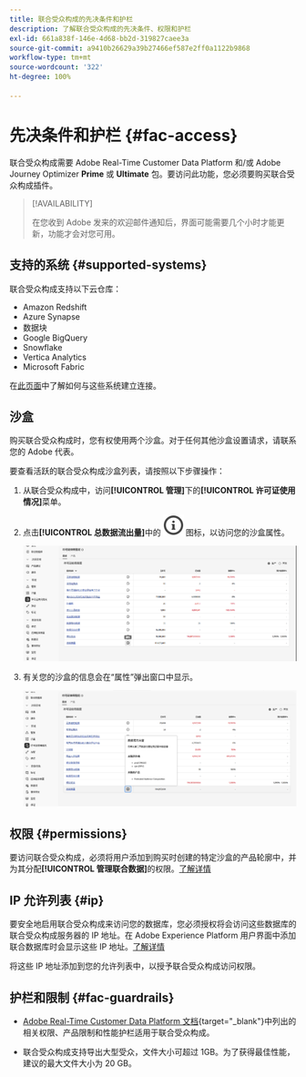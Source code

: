 ```yaml
---
title: 联合受众构成的先决条件和护栏
description: 了解联合受众构成的先决条件、权限和护栏
exl-id: 661a838f-146e-4d68-bb2d-319827caee3a
source-git-commit: a9410b26629a39b27466ef587e2ff0a1122b9868
workflow-type: tm+mt
source-wordcount: '322'
ht-degree: 100%

---
```


# 先决条件和护栏 {#fac-access}

联合受众构成需要 Adobe Real-Time Customer Data Platform 和/或 Adobe Journey Optimizer **Prime** 或 **Ultimate** 包。要访问此功能，您必须要购买联合受众构成插件。

>[!AVAILABILITY]
>
>在您收到 Adobe 发来的欢迎邮件通知后，界面可能需要几个小时才能更新，功能才会对您可用。

## 支持的系统 {#supported-systems}

联合受众构成支持以下云仓库：

* Amazon Redshift
* Azure Synapse
* 数据块
* Google BigQuery
* Snowflake
* Vertica Analytics
* Microsoft Fabric

在[此页面](../connections/connections.md)中了解如何与这些系统建立连接。

## 沙盒

购买联合受众构成时，您有权使用两个沙盒。对于任何其他沙盒设置请求，请联系您的 Adobe 代表。

要查看活跃的联合受众构成沙盒列表，请按照以下步骤操作：

1. 从联合受众构成中，访问&#x200B;**[!UICONTROL 管理]**&#x200B;下的&#x200B;**[!UICONTROL 许可证使用情况]**&#x200B;菜单。

1. 点击&#x200B;**[!UICONTROL 总数据流出量]**&#x200B;中的 ![](assets/do-not-localize/Smock_InfoOutline_18_N.svg) 图标，以访问您的沙盒属性。

   ![](assets/sandbox_1.png)

1. 有关您的沙盒的信息会在“属性”弹出窗口中显示。

   ![](assets/sandbox_2.png)

## 权限 {#permissions}

要访问联合受众构成，必须将用户添加到购买时创建的特定沙盒的产品轮廓中，并为其分配&#x200B;**[!UICONTROL 管理联合数据]**&#x200B;的权限。[了解详情](/help/governance-privacy-security/access-control.md)

## IP 允许列表 {#ip}

要安全地启用联合受众构成来访问您的数据库，您必须授权将会访问这些数据库的联合受众构成服务器的 IP 地址。在 Adobe Experience Platform 用户界面中添加联合数据库时会显示这些 IP 地址。[了解详情](../connections/connections.md)

将这些 IP 地址添加到您的允许列表中，以授予联合受众构成访问权限。

## 护栏和限制 {#fac-guardrails}

* [Adobe Real-Time Customer Data Platform 文档](https://experienceleague.adobe.com/zh-hans/docs/experience-platform/profile/guardrails){target="_blank"}中列出的相关权限、产品限制和性能护栏适用于联合受众构成。

* 联合受众构成支持导出大型受众，文件大小可超过 1GB。为了获得最佳性能，建议的最大文件大小为 20 GB。
